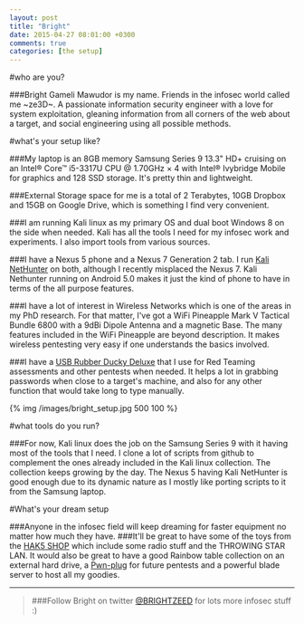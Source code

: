 ```yaml
---
layout: post
title: "Bright"
date: 2015-04-27 08:01:00 +0300
comments: true
categories: [the setup]
---
```


#who are you?

###Bright Gameli Mawudor is my name. Friends in the infosec world called me ~ze3D~. A passionate information security engineer with a love for system exploitation, gleaning information from all corners of the web about a target, and social engineering using all possible methods.

<!--more-->

#what's your setup like?

###My laptop is an 8GB memory Samsung Series 9 13.3" HD+ cruising on an Intel® Core™ i5-3317U CPU @ 1.70GHz × 4 with Intel® Ivybridge Mobile for graphics and 128 SSD storage. It's pretty thin and lightweight. 

###External Storage space for me is a total of 2 Terabytes, 10GB Dropbox and 15GB on Google Drive, which is something I find very convenient.

###I am running Kali linux as my primary OS and dual boot Windows 8 on the side when needed. Kali has all the tools I need for my infosec work and experiments. I also import tools from various sources.

###I have a Nexus 5 phone and a Nexus 7 Generation 2 tab. I run [Kali NetHunter](http://www.nethunter.com/) on both, although I recently misplaced the Nexus 7. Kali Nethunter running on Android 5.0 makes it just the kind of phone to have in terms of the all purpose features.

###I have a lot of interest in Wireless Networks which is one of the areas in my PhD research. For that matter, I've got a WiFi Pineapple Mark V Tactical Bundle 6800 with a 9dBi Dipole Antenna and a magnetic Base. The many features included in the WiFi Pineapple are beyond description. It makes wireless pentesting very easy if one understands the basics involved.

###I have a [USB Rubber Ducky Deluxe](http://hakshop.myshopify.com/collections/usb-rubber-ducky/products/usb-rubber-ducky-deluxe?variant=353378649) that I use for Red Teaming assessments and other pentests when needed. It helps a lot in grabbing passwords when close to a target's machine, and also for any other function that would take long to type manually.

{% img /images/bright_setup.jpg 500 100 %}

#what tools do you run?

###For now, Kali linux does the job on the Samsung Series 9 with it having most of the tools that I need. I clone a lot of scripts from github to complement the ones already included in the Kali linux collection. The collection keeps growing by the day. The Nexus 5 having Kali NetHunter is good enough due to its dynamic nature as I mostly like porting scripts to it from the Samsung laptop.

#What's your dream setup

###Anyone in the infosec field will keep dreaming for faster equipment no matter how much they have. 
###It'll be great to have some of the toys from the [HAK5 SHOP](http://hakshop.myshopify.com/) which include some radio stuff and the THROWING STAR LAN. It would also be great to have a good Rainbow table collection on an external hard drive, a [Pwn-plug](https://www.pwnieexpress.com/product/pwn-plug-r3penetration-testing-device/) for future pentests and a powerful blade server to host all my goodies.

***

> ###Follow Bright on twitter [@BRIGHTZEED](https://twitter.com/BRIGHTZEED) for lots more infosec stuff :)
